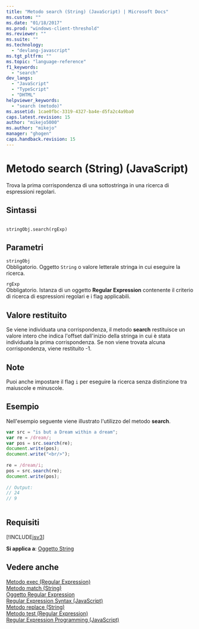 ```yaml
---
title: "Metodo search (String) (JavaScript) | Microsoft Docs"
ms.custom: ""
ms.date: "01/18/2017"
ms.prod: "windows-client-threshold"
ms.reviewer: ""
ms.suite: ""
ms.technology: 
  - "devlang-javascript"
ms.tgt_pltfrm: ""
ms.topic: "language-reference"
f1_keywords: 
  - "search"
dev_langs: 
  - "JavaScript"
  - "TypeScript"
  - "DHTML"
helpviewer_keywords: 
  - "search (metodo)"
ms.assetid: 1cae0fbc-3319-4327-ba4e-d5fa2c4a9ba0
caps.latest.revision: 15
author: "mikejo5000"
ms.author: "mikejo"
manager: "ghogen"
caps.handback.revision: 15
---
```

# Metodo search (String) (JavaScript)
Trova la prima corrispondenza di una sottostringa in una ricerca di espressioni regolari.  
  
## Sintassi  
  
```  
  
stringObj.search(rgExp)   
```  
  
## Parametri  
 `stringObj`  
 Obbligatorio.  Oggetto `String` o valore letterale stringa in cui eseguire la ricerca.  
  
 `rgExp`  
 Obbligatorio.  Istanza di un oggetto **Regular Expression** contenente il criterio di ricerca di espressioni regolari e i flag applicabili.  
  
## Valore restituito  
 Se viene individuata una corrispondenza, il metodo **search** restituisce un valore intero che indica l'offset dall'inizio della stringa in cui è stata individuata la prima corrispondenza.  Se non viene trovata alcuna corrispondenza, viene restituito \-1.  
  
## Note  
 Puoi anche impostare il flag `i` per eseguire la ricerca senza distinzione tra maiuscole e minuscole.  
  
## Esempio  
 Nell'esempio seguente viene illustrato l'utilizzo del metodo **search**.  
  
```javascript  
var src = "is but a Dream within a dream";  
var re = /dream/;  
var pos = src.search(re);  
document.write(pos);  
document.write("<br/>");  
  
re = /dream/i;  
pos = src.search(re);  
document.write(pos);  
  
// Output:   
// 24   
// 9  
  
```  
  
## Requisiti  
 [!INCLUDE[jsv3](../../javascript/reference/includes/jsv3-md.md)]  
  
 **Si applica a**: [Oggetto String](../../javascript/reference/string-object-javascript.md)  
  
## Vedere anche  
 [Metodo exec \(Regular Expression\)](../../javascript/reference/exec-method-regular-expression-javascript.md)   
 [Metodo match \(String\)](../../javascript/reference/match-method-string-javascript.md)   
 [Oggetto Regular Expression](../../javascript/reference/regular-expression-object-javascript.md)   
 [Regular Expression Syntax \(JavaScript\)](http://msdn.microsoft.com/it-it/ab0766e1-7037-45ed-aa23-706f58358c0e)   
 [Metodo replace \(String\)](../../javascript/reference/replace-method-string-javascript.md)   
 [Metodo test \(Regular Expression\)](../../javascript/reference/test-method-regular-expression-javascript.md)   
 [Regular Expression Programming \(JavaScript\)](http://msdn.microsoft.com/it-it/3b62e27c-4f07-4726-a95b-6e841807bfaf)